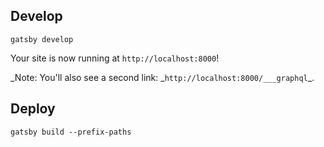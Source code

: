 ## Develop

```
gatsby develop
```

Your site is now running at `http://localhost:8000`!

_Note: You'll also see a second link: _`http://localhost:8000/___graphql`\_.

## Deploy

`gatsby build --prefix-paths`
